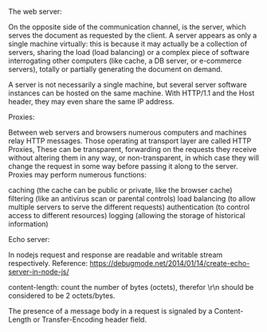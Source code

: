 The web server:

On the opposite side of the communication channel, is the server, which serves the document as requested by the client. A server appears as only a single machine virtually: this is because it may actually be a collection of servers, sharing the load (load balancing) or a complex piece of software interrogating other computers (like cache, a DB server, or e-commerce servers), totally or partially generating the document on demand.

A server is not necessarily a single machine, but several server software instances can be hosted on the same machine. With HTTP/1.1 and the Host header, they may even share the same IP address.

Proxies:

Between web servers and browsers numerous computers and machines relay HTTP messages. Those operating at transport layer are called HTTP Proxies,
 These can be transparent, forwarding on the requests they receive without altering them in any way, or non-transparent, in which case they will change the request in some way before passing it along to the server. Proxies may perform numerous functions:

caching (the cache can be public or private, like the browser cache)
filtering (like an antivirus scan or parental controls)
load balancing (to allow multiple servers to serve the different requests)
authentication (to control access to different resources)
logging (allowing the storage of historical information)

Echo server:

In nodejs request and response are readable and writable stream respectively.
Reference: https://debugmode.net/2014/01/14/create-echo-server-in-node-js/

content-length: count the number of bytes (octets), therefor \r\n should be considered to be 2 octets/bytes.

The presence of a message body in a request is signaled by a
   Content-Length or Transfer-Encoding header field.
